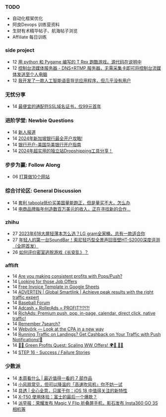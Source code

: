 ### TODO
-  自动化框架优化
-  阿良Devops 训练营资料
-  生财有术精华帖子、航海帖子浏览
-  Affiliate 每日训练

### side project
<!-- sideproject:START -->
-  12 [用 python 和 Pygame 编写的 T Rex 跑酷游戏。源代码在说明中](https://www.youtube.com/watch?v=pZySIXSelCA)
-  12 [控制台流媒体服务器 - DNS+RTMP 服务器，无需采集卡即可将控制台流媒体发送至个人电脑](https://github.com/Aioros/console-streaming-server)
-  12 [我开发了一款人工智能语音导览应用程序，但几乎没有用户](https://www.reddit.com/r/SideProject/comments/18gpp0e/ive_built_an_ai_audio_tour_app_but_have_almost_no/)<!-- sideproject:END -->


### 无忧分享
<!-- ruyo:START -->
-  14 [最便宜的通配符SSL域名证书，仅99元首年](https://51.ruyo.net/18686.html)<!-- ruyo:END -->

### 进阶学堂: Newbie Questions
<!-- advertcn1:START -->
-  14 [新人报道](https://www.advertcn.com/thread-115366-1-1.html)
-  14 [2024年新加坡银行最全开户攻略!](https://www.advertcn.com/thread-115361-1-1.html)
-  14 [银行开户-美国华美银行开户指南](https://www.advertcn.com/thread-115360-1-1.html)
-  14 [2024年超实用的独立站Dropshipping工具分享！](https://www.advertcn.com/thread-115357-1-1.html)<!-- advertcn1:END -->

### 步步为赢: Follow Along
<!-- advertcn2:START -->
-  06 [打算做10个网站](https://www.advertcn.com/thread-115247-1-1.html)<!-- advertcn2:END -->

### 综合讨论区: General Discussion
<!-- advertcn3:START -->
-  14 [套利 taboola低价买美国量能跑正，但是量买不大，怎么办](https://www.advertcn.com/thread-115368-1-1.html)
-  14 [电商品牌每年创造数百万美元的收入，正在寻找新的合作...](https://www.advertcn.com/thread-115358-1-1.html)<!-- advertcn3:END -->


### zhihu
<!-- zhihu:START -->
-  27 [2023年618大屏轻薄本怎么选？LG gram全家桶，总有一款适合你](http://zhuanlan.zhihu.com/p/632641888?utm_campaign=rss&utm_medium=rss&utm_source=rss&utm_content=title)
-  27 [年轻人的第一台SoundBar！索尼轻巧型全景声回音壁HT-S2000深度评测（全网首发）](http://zhuanlan.zhihu.com/p/630990296?utm_campaign=rss&utm_medium=rss&utm_source=rss&utm_content=title)
-  26 [如何评价密室逃脱游戏《长安乱》？](http://www.zhihu.com/question/563950552/answer/3045961312?utm_campaign=rss&utm_medium=rss&utm_source=rss&utm_content=title)<!-- zhihu:END -->

### afflift
<!-- afflift:START -->
-  14 [Are you making consistent profits with Pops/Push?](https://afflift.com/f/threads/are-you-making-consistent-profits-with-pops-push.13181/)
-  14 [Looking for those Job Offers](https://afflift.com/f/threads/looking-for-those-job-offers.13271/)
-  14 [Free Invoice Template in Google Sheets](https://afflift.com/f/threads/free-invoice-template-in-google-sheets.13289/)
-  14 [ADVERTEN | Global Smartlink | Achieve peak results with the right traffic expert](https://afflift.com/f/threads/adverten-global-smartlink-achieve-peak-results-with-the-right-traffic-expert.7526/)
-  14 [Baseball Forum](https://afflift.com/f/threads/baseball-forum.13075/)
-  14 [Adcash + RollerAds = PROFIT?!?!?!](https://afflift.com/f/threads/adcash-rollerads-profit.13107/)
-  14 [RichAds: Premium push, pop, in-page, calendar, direct click, native traffic!](https://afflift.com/f/threads/richads-premium-push-pop-in-page-calendar-direct-click-native-traffic.991/)
-  14 [Remember 7search?](https://afflift.com/f/threads/remember-7search.12505/)
-  14 [Webvõrk — Look at the CPA in a new way](https://afflift.com/f/threads/webv%C3%B5rk-%E2%80%94-look-at-the-cpa-in-a-new-way.2820/)
-  14 [Running Traffic on Landings? Get Cashback on Your Traffic with Push Notifications!🚀](https://afflift.com/f/threads/running-traffic-on-landings-get-cashback-on-your-traffic-with-push-notifications-%F0%9F%9A%80.13268/)
-  14 [🌿💸 Green Profits Quest: Scaling WW Offers! 🌍🚀 📲💥](https://afflift.com/f/threads/%F0%9F%8C%BF%F0%9F%92%B8-green-profits-quest-scaling-ww-offers-%F0%9F%8C%8D%F0%9F%9A%80-%F0%9F%93%B2%F0%9F%92%A5.13167/)
-  14 [STEP 16 - Success / Failure Stories](https://afflift.com/f/threads/step-16-success-failure-stories.12327/)<!-- afflift:END -->

### 少数派
<!-- sspai:START -->
-  14 [本周看什么 | 最近值得一看的 7 部作品](https://sspai.com/post/89614)
-  14 [小风扇常见，但可以降温的「高速吹风机」你不妨一试](https://sspai.com/post/81440)
-  14 [具透 | 全心全意，只属于你：iOS 18 中值得关注的新特性](https://sspai.com/post/89561)
-  14 [X-T50 使用体验：富士的最后一个爆款？](https://sspai.com/post/89599)
-  14 [派早报：荣耀发布 Magic V Flip 折叠屏手机，影石发布 Insta360 GO 3S 相机等](https://sspai.com/post/89594)<!-- sspai:END -->
